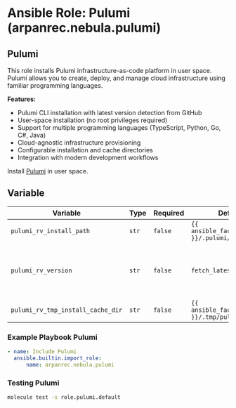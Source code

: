 # Ansible Role: Pulumi (arpanrec.nebula.pulumi)

## Pulumi

This role installs Pulumi infrastructure-as-code platform in user space. Pulumi allows you to create, deploy, and manage cloud infrastructure using familiar programming languages.

**Features:**

- Pulumi CLI installation with latest version detection from GitHub
- User-space installation (no root privileges required)
- Support for multiple programming languages (TypeScript, Python, Go, C#, Java)
- Cloud-agnostic infrastructure provisioning
- Configurable installation and cache directories
- Integration with modern development workflows

Install [Pulumi](https://github.com/pulumi/pulumi) in user space.

## Variable

| Variable | Type | Required | Default | Example | Description |
|----------|------|----------|---------|---------|-------------|
| `pulumi_rv_install_path` | `str` | `false` | `{{ ansible_facts.user_dir }}/.pulumi/bin` | - | Install path for pulumi. |
| `pulumi_rv_version` | `str` | `false` | `fetch_latest_version` | `v3.116.0` | Release version. If set to `fetch_latest_version`, it will fetch latest release from [Github releases](https://api.github.com/repos/pulumi/pulumi/releases/latest). |
| `pulumi_rv_tmp_install_cache_dir` | `str` | `false` | `{{ ansible_facts.user_dir }}/.tmp/pulumi` | - | Cache install directory. |

### Example Playbook Pulumi

```yaml
- name: Include Pulumi
  ansible.builtin.import_role:
      name: arpanrec.nebula.pulumi
```

### Testing Pulumi

```bash
molecule test -s role.pulumi.default
```
